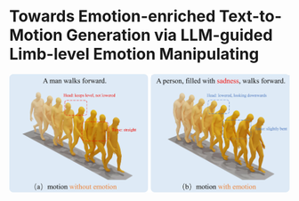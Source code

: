 # Towards Emotion-enriched Text-to-Motion Generation via LLM-guided Limb-level Emotion Manipulating
<p align="center">
  <img src="assets/figure1.jpg" alt="introduction of EMTG" width="800">
</p>
